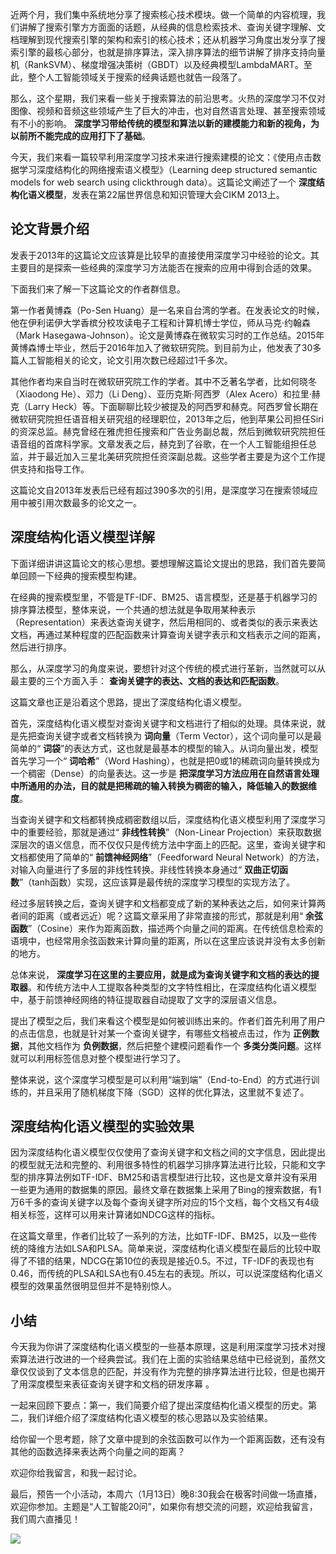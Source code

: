 近两个月，我们集中系统地分享了搜索核心技术模块。做一个简单的内容梳理，我们讲解了搜索引擎方方面面的话题，从经典的信息检索技术、查询关键字理解、文档理解到现代搜索引擎的架构和索引的核心技术；还从机器学习角度出发分享了搜索引擎的最核心部分，也就是排序算法，深入排序算法的细节讲解了排序支持向量机（RankSVM）、梯度增强决策树（GBDT）以及经典模型LambdaMART。至此，整个人工智能领域关于搜索的经典话题也就告一段落了。

那么，这个星期，我们来看一些关于搜索算法的前沿思考。火热的深度学习不仅对图像、视频和音频这些领域产生了巨大的冲击，也对自然语言处理、甚至搜索领域有不小的影响。 **深度学习带给传统的模型和算法以新的建模能力和新的视角，为以前所不能完成的应用打下了基础**。

今天，我们来看一篇较早利用深度学习技术来进行搜索建模的论文：《使用点击数据学习深度结构化的网络搜索语义模型》（Learning deep structured semantic models for web search using clickthrough data）。这篇论文阐述了一个 **深度结构化语义模型**，发表在第22届世界信息和知识管理大会CIKM 2013上。

## 论文背景介绍

发表于2013年的这篇论文应该算是比较早的直接使用深度学习中经验的论文。其主要目的是探索一些经典的深度学习方法能否在搜索的应用中得到合适的效果。

下面我们来了解一下这篇论文的作者群信息。

第一作者黄博森（Po-Sen Huang）是一名来自台湾的学者。在发表论文的时候，他在伊利诺伊大学香槟分校攻读电子工程和计算机博士学位，师从马克·约翰森（Mark Hasegawa-Johnson）。论文是黄博森在微软实习时的工作总结。2015年黄博森博士毕业，然后于2016年加入了微软研究院。到目前为止，他发表了30多篇人工智能相关的论文，论文引用次数已经超过1千多次。

其他作者均来自当时在微软研究院工作的学者。其中不乏著名学者，比如何晓冬（Xiaodong He）、邓力（Li Deng）、亚历克斯·阿西罗（Alex Acero）和拉里·赫克（Larry Heck）等。下面聊聊比较少被提及的阿西罗和赫克。阿西罗曾长期在微软研究院担任语音相关研究组的经理职位，2013年之后，他到苹果公司担任Siri的资深总监。赫克曾经在雅虎担任搜索和广告业务副总裁，然后到微软研究院担任语音组的首席科学家。文章发表之后，赫克到了谷歌，在一个人工智能组担任总监，并于最近加入三星北美研究院担任资深副总裁。这些学者主要是为这个工作提供支持和指导工作。

这篇论文自2013年发表后已经有超过390多次的引用，是深度学习在搜索领域应用中被引用次数最多的论文之一。

## 深度结构化语义模型详解

下面详细讲讲这篇论文的核心思想。要想理解这篇论文提出的思路，我们首先要简单回顾一下经典的搜索模型构建。

在经典的搜索模型里，不管是TF-IDF、BM25、语言模型，还是基于机器学习的排序算法模型，整体来说，一个共通的想法就是争取用某种表示（Representation）来表达查询关键字，然后用相同的、或者类似的表示来表达文档，再通过某种程度的匹配函数来计算查询关键字表示和文档表示之间的距离，然后进行排序。

那么，从深度学习的角度来说，要想针对这个传统的模式进行革新，当然就可以从最主要的三个方面入手： **查询关键字的表达、文档的表达和匹配函数**。

这篇文章也正是沿着这个思路，提出了深度结构化语义模型。

首先，深度结构化语义模型对查询关键字和文档进行了相似的处理。具体来说，就是先把查询关键字或者文档转换为 **词向量**（Term Vector），这个词向量可以是最简单的“ **词袋**”的表达方式，这也就是最基本的模型的输入。从词向量出发，模型首先学习一个“ **词哈希**”（Word Hashing），也就是把0或1的稀疏词向量转换成为一个稠密（Dense）的向量表达。这一步是 **把深度学习方法应用在自然语言处理中所通用的办法，目的就是把稀疏的输入转换为稠密的输入，降低输入的数据维度**。

当查询关键字和文档都转换成稠密数组以后，深度结构化语义模型利用了深度学习中的重要经验，那就是通过“ **非线性转换**”（Non-Linear Projection）来获取数据深层次的语义信息，而不仅仅只是传统方法中字面上的匹配。这里，查询关键字和文档都使用了简单的“ **前馈神经网络**”（Feedforward Neural Network）的方法，对输入向量进行了多层的非线性转换。非线性转换本身通过“ **双曲正切函数**”（tanh函数）实现，这应该算是最传统的深度学习模型的实现方法了。

经过多层转换之后，查询关键字和文档都变成了新的某种表达之后，如何来计算两者间的距离（或者远近）呢？这篇文章采用了非常直接的形式，那就是利用“ **余弦函数**”（Cosine）来作为距离函数，描述两个向量之间的距离。在传统信息检索的语境中，也经常用余弦函数来计算向量的距离，所以在这里应该说并没有太多创新的地方。

总体来说， **深度学习在这里的主要应用，就是成为查询关键字和文档的表达的提取器**。和传统方法中人工提取各种类型的文字特性相比，在深度结构化语义模型中，基于前馈神经网络的特征提取器自动提取了文字的深层语义信息。

提出了模型之后，我们来看这个模型是如何被训练出来的。作者们首先利用了用户的点击信息，也就是针对某一个查询关键字，有哪些文档被点击过，作为 **正例数据**，其他文档作为 **负例数据**，然后把整个建模问题看作一个 **多类分类问题**。这样就可以利用标签信息对整个模型进行学习了。

整体来说，这个深度学习模型是可以利用“端到端”（End-to-End）的方式进行训练的，并且采用了随机梯度下降（SGD）这样的优化算法，这里就不复述了。

## 深度结构化语义模型的实验效果

因为深度结构化语义模型仅仅使用了查询关键字和文档之间的文字信息，因此提出的模型就无法和完整的、利用很多特性的机器学习排序算法进行比较，只能和文字型的排序算法例如TF-IDF、BM25和语言模型进行比较，这也是文章并没有采用一些更为通用的数据集的原因。最终文章在数据集上采用了Bing的搜索数据，有1万6千多的查询关键字以及每个查询关键字所对应的15个文档，每个文档又有4级相关标签，这样可以用来计算诸如NDCG这样的指标。

在这篇文章里，作者们比较了一系列的方法，比如TF-IDF、BM25，以及一些传统的降维方法如LSA和PLSA。简单来说，深度结构化语义模型在最后的比较中取得了不错的结果，NDCG在第10位的表现是接近0.5。不过，TF-IDF的表现也有0.46，而传统的PLSA和LSA也有0.45左右的表现。所以，可以说深度结构化语义模型的效果虽然很明显但并不是特别惊人。

## 小结

今天我为你讲了深度结构化语义模型的一些基本原理，这是利用深度学习技术对搜索算法进行改进的一个经典尝试。我们在上面的实验结果总结中已经说到，虽然文章仅仅谈到了文本信息的匹配，并没有作为完整的排序算法进行比较，但是也揭开了用深度模型来表征查询关键字和文档的研发序幕 。

一起来回顾下要点：第一，我们简要介绍了提出深度结构化语义模型的历史。第二，我们详细介绍了深度结构化语义模型的核心思路以及实验结果。

给你留一个思考题，除了文章中提到的余弦函数可以作为一个距离函数，还有没有其他的函数选择来表达两个向量之间的距离？

欢迎你给我留言，和我一起讨论。

最后，预告一个小活动，本周六（1月13日）晚8:30我会在极客时间做一场直播，欢迎你参加。主题是“人工智能20问”，如果你有想交流的问题，欢迎给我留言，我们周六直播见！

![](https://static001.geekbang.org/resource/image/03/a4/036075efeb9f168a768b32cd178ce9a4.jpg?wh=960*538)